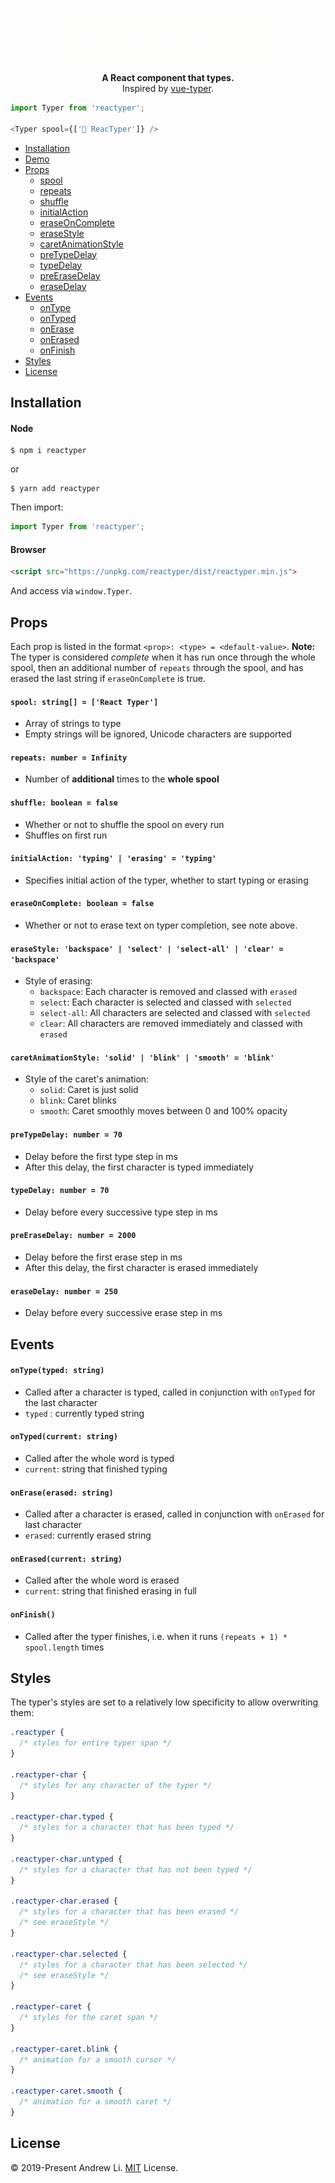 <p align="center">
  <img src="demo.gif" height="100">
  <br />
  <b>A React component that types.</b>
  <br />
  Inspired by <a href="https://github.com/cngu/vue-typer">vue-typer</a>.
</p>

```js
import Typer from 'reactyper';

<Typer spool={['🎉 ReacTyper']} />
```

- [Installation](#Installation)
- [Demo](#Demo)
- [Props](#Props)
  - [spool](#spool)
  - [repeats](#repeats)
  - [shuffle](#shuffle)
  - [initialAction](#initialAction)
  - [eraseOnComplete](#eraseOnComplete)
  - [eraseStyle](#eraseStyle)
  - [caretAnimationStyle](#caretAnimationStyle)
  - [preTypeDelay](#preTypeDelay)
  - [typeDelay](#typeDelay)
  - [preEraseDelay](#preEraseDelay)
  - [eraseDelay](#eraseDelay)
- [Events](#Events)
  - [onType](#onType)
  - [onTyped](#onTyped)
  - [onErase](#onErase)
  - [onErased](#onErased)
  - [onFinish](#onFinish)
- [Styles](#Styles)
- [License](#License)

## Installation

#### Node

    $ npm i reactyper

or

    $ yarn add reactyper

Then import:

```js
import Typer from 'reactyper';
```

#### Browser

```html
<script src="https://unpkg.com/reactyper/dist/reactyper.min.js">
```

And access via `window.Typer`.

## Props

Each prop is listed in the format `<prop>: <type> = <default-value>`. **Note:** The typer is considered *complete* when it has run once through the whole spool, then an additional number of `repeats` through the spool, and has erased the last string if `eraseOnComplete` is true.

#### `spool: string[] = ['React Typer']`
- Array of strings to type
- Empty strings will be ignored, Unicode characters are supported

#### `repeats: number = Infinity`
- Number of **additional** times to the **whole spool**

#### `shuffle: boolean = false`
- Whether or not to shuffle the spool on every run
- Shuffles on first run

#### `initialAction: 'typing' | 'erasing' = 'typing'`
- Specifies initial action of the typer, whether to start typing or erasing

#### `eraseOnComplete: boolean = false`
- Whether or not to erase text on typer completion, see note above.

#### `eraseStyle: 'backspace' | 'select' | 'select-all' | 'clear' = 'backspace'`
- Style of erasing:
  - `backspace`: Each character is removed and classed with `erased`
  - `select`: Each character is selected and classed with `selected`
  - `select-all`: All characters are selected and classed with `selected`
  - `clear`: All characters are removed immediately and classed with `erased`

#### `caretAnimationStyle: 'solid' | 'blink' | 'smooth' = 'blink'`
- Style of the caret's animation:
  - `solid`: Caret is just solid
  - `blink`: Caret blinks
  - `smooth`: Caret smoothly moves between 0 and 100% opacity 

#### `preTypeDelay: number = 70`
- Delay before the first type step in ms
- After this delay, the first character is typed immediately

#### `typeDelay: number = 70`
- Delay before every successive type step in ms

#### `preEraseDelay: number = 2000`
- Delay before the first erase step in ms
- After this delay, the first character is erased immediately

#### `eraseDelay: number = 250`
- Delay before every successive erase step in ms

## Events

#### `onType(typed: string)`
- Called after a character is typed, called in conjunction with `onTyped` for the last character
- `typed` : currently typed string

#### `onTyped(current: string)`
- Called after the whole word is typed
- `current`: string that finished typing

#### `onErase(erased: string)`
- Called after a character is erased, called in conjunction with `onErased` for last character
- `erased`: currently erased string

#### `onErased(current: string)`
- Called after the whole word is erased
- `current`: string that finished erasing in full

#### `onFinish()`
- Called after the typer finishes, i.e. when it runs `(repeats + 1) * spool.length` times

## Styles
The typer's styles are set to a relatively low specificity to allow overwriting them:

```css
.reactyper {
  /* styles for entire typer span */
}

.reactyper-char {
  /* styles for any character of the typer */
}

.reactyper-char.typed {
  /* styles for a character that has been typed */
}

.reactyper-char.untyped {
  /* styles for a character that has not been typed */
}

.reactyper-char.erased {
  /* styles for a character that has been erased */
  /* see eraseStyle */
}

.reactyper-char.selected {
  /* styles for a character that has been selected */
  /* see eraseStyle */
}

.reactyper-caret {
  /* styles for the caret span */
}

.reactyper-caret.blink {
  /* animation for a smooth cursor */
}

.reactyper-caret.smooth {
  /* animation for a smooth caret */
}
```


## License

© 2019-Present Andrew Li. [MIT](https://opensource.org/licenses/MIT) License. 